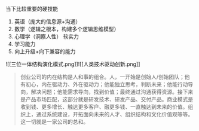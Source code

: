 当下比较重要的硬技能
1. 英语（庞大的信息源+沟通）
2. 数学（逻辑之根本，构建多个逻辑思维模型）
3. 心理学（洞察人性）
软实力
1. 学习能力
2. 向上升级+向下兼容的能力

![[三位一体结构演化模式.png]]![[人类技术驱动创新.png]]
> 创业公司的内在结构是人和事的组合。人，一开始是创始人/创始团队；他有初心，内在驱动力、外在驱动力；他能独立思考，判断未来；他能行动导向，解决问题；他能需求导向，找到价值；最终通过沟通获得资源。接下来是产品市场匹配，这部分就是研发技术、研发产品、交付产品。商业模式是收到钱、更多增长、触达更多客户、融更多钱、一直触达到未来的价值。组织上，通过系统建设，开拓面向未来的人才、组织结构和文化价值观等等。这一切就是一家公司的总和。